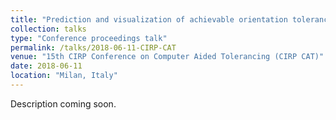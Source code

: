 ```yaml
---
title: "Prediction and visualization of achievable orientation tolerances for additive manufacturing"
collection: talks
type: "Conference proceedings talk"
permalink: /talks/2018-06-11-CIRP-CAT
venue: "15th CIRP Conference on Computer Aided Tolerancing (CIRP CAT)"
date: 2018-06-11
location: "Milan, Italy"
---
```


Description coming soon.
